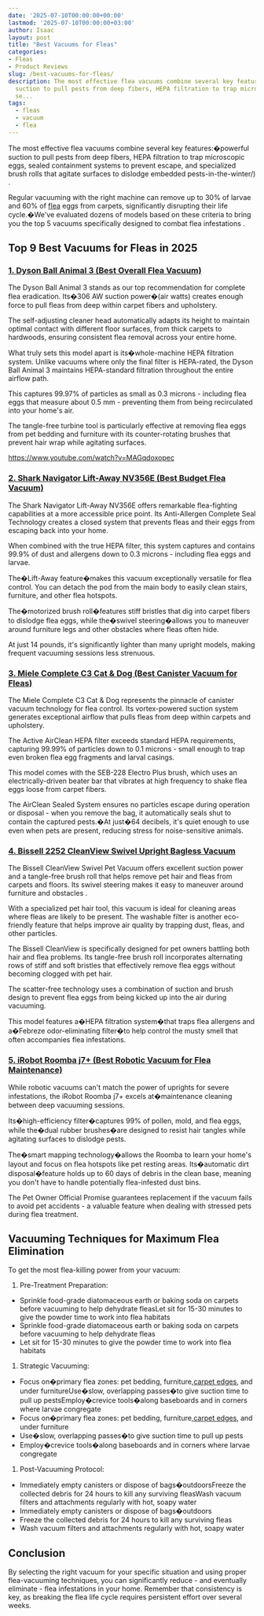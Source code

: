 ```yaml
---
date: '2025-07-10T00:00:00+00:00'
lastmod: '2025-07-10T00:00:00+03:00'
author: Isaac
layout: post
title: "Best Vacuums for Fleas"
categories:
- Fleas
- Product Reviews
slug: /best-vacuums-for-fleas/
description: The most effective flea vacuums combine several key features:�powerful
  suction to pull pests from deep fibers, HEPA filtration to trap microscopic eggs,
  se...
tags: 
  - fleas
  - vacuum
  - flea
---
```

The most effective flea vacuums combine several key features:�powerful suction to pull pests from deep fibers, HEPA filtration to trap microscopic eggs, sealed containment systems to prevent escape, and specialized brush rolls that agitate surfaces to dislodge
embedded pests-in-the-winter/)
.

Regular vacuuming with the right machine can remove up to 30% of larvae and 60% of [flea](/posts/best-flea-carpet-powder/) eggs from carpets, significantly disrupting their life cycle.�We've evaluated dozens of models based on these criteria to bring you the top 5 vacuums specifically designed to
combat flea infestations
.
## Top 9 Best Vacuums for Fleas in 2025
### [1. Dyson Ball Animal 3 (Best Overall Flea Vacuum)](https://www.amazon.com/dp/B0B75Q388N?tag=p-policy-20)
The Dyson Ball Animal 3 stands as our top recommendation for complete flea eradication. Its�306 AW suction power�(air watts) creates enough force to pull fleas from deep within carpet fibers and upholstery.

The self-adjusting cleaner head automatically adapts its height to maintain optimal contact with different floor surfaces, from thick carpets to hardwoods, ensuring consistent flea removal across your entire home.

What truly sets this model apart is its�whole-machine HEPA filtration system. Unlike vacuums where only the final filter is HEPA-rated, the Dyson Ball Animal 3 maintains HEPA-standard filtration throughout the entire airflow path.

This captures 99.97% of particles as small as 0.3 microns - including flea eggs that measure about 0.5 mm - preventing them from being recirculated into your home's air.

The tangle-free turbine tool is particularly effective at
removing flea eggs
from pet bedding and furniture with its counter-rotating brushes that prevent hair wrap while agitating surfaces.

https://www.youtube.com/watch?v=MAGqdoxopec
### [2. Shark Navigator Lift-Away NV356E (Best Budget Flea Vacuum)](https://www.amazon.com/dp/B005KMDV9A?tag=p-policy-20)
The Shark Navigator Lift-Away NV356E offers remarkable flea-fighting capabilities at a more accessible price point. Its Anti-Allergen Complete Seal Technology creates a closed system that prevents fleas and their eggs from escaping back into your home.

When combined with the true HEPA filter, this system captures and contains 99.9% of dust and allergens down to 0.3 microns - including flea eggs and larvae.

The�Lift-Away feature�makes this vacuum exceptionally versatile for flea control. You can detach the pod from the main body to easily clean stairs, furniture, and other flea hotspots.

The�motorized brush roll�features stiff bristles that dig into carpet fibers to dislodge flea eggs, while the�swivel steering�allows you to maneuver around furniture legs and other obstacles where fleas often hide.

At just 14 pounds, it's significantly lighter than many upright models, making frequent vacuuming sessions less strenuous.
### [3. Miele Complete C3 Cat & Dog (Best Canister Vacuum for Fleas)](https://www.amazon.com/dp/B00R43I490?tag=p-policy-20)
The Miele Complete C3 Cat & Dog represents the pinnacle of canister vacuum technology for flea control. Its vortex-powered suction system generates exceptional airflow that pulls fleas from deep within carpets and upholstery.

The Active AirClean HEPA filter exceeds standard HEPA requirements, capturing 99.99% of particles down to 0.1 microns - small enough to trap even broken flea egg fragments and larval casings.

This model comes with the SEB-228 Electro Plus brush, which uses an electrically-driven beater bar that vibrates at high frequency to shake flea eggs loose from carpet fibers.

The AirClean Sealed System ensures no particles escape during operation or disposal - when you remove the bag, it automatically seals shut to contain the captured pests.�At just�64 decibels, it's quiet enough to use even when pets are present, reducing stress for noise-sensitive animals.
### [4. Bissell 2252 CleanView Swivel Upright Bagless Vacuum](https://www.amazon.com/dp/B07F6N3RT6?tag=p-policy-20)
The Bissell CleanView Swivel Pet Vacuum offers excellent suction power and a tangle-free brush roll that helps remove pet hair and fleas from carpets and floors. Its swivel steering makes it easy to maneuver
around furniture and obstacles
.

With a specialized pet hair tool, this vacuum is ideal for cleaning areas where fleas are likely to be present. The washable filter is another eco-friendly feature that helps improve air quality by trapping dust, fleas, and other particles.

The Bissell CleanView is specifically designed for pet owners battling both hair and flea problems. Its tangle-free brush roll incorporates alternating rows of stiff and soft bristles that effectively remove flea eggs without becoming clogged with pet hair.

The scatter-free technology uses a combination of suction and brush design to prevent flea eggs from being kicked up into the air during vacuuming.

This model features a�HEPA filtration system�that traps flea allergens and a�Febreze odor-eliminating filter�to help control the musty smell that often accompanies flea infestations.
### [5. iRobot Roomba j7+ (Best Robotic Vacuum for Flea Maintenance)](https://www.amazon.com/dp/B094NYHTMF?tag=p-policy-20)
While robotic vacuums can't match the power of uprights for severe infestations, the iRobot Roomba j7+ excels at�maintenance cleaning between deep vacuuming sessions.

Its�high-efficiency filter�captures 99% of pollen, mold, and flea eggs, while the�dual rubber brushes�are designed to resist hair tangles while agitating surfaces to dislodge pests.

The�smart mapping technology�allows the Roomba to learn your home's layout and focus on flea hotspots like pet resting areas. Its�automatic dirt disposal�feature holds up to 60 days of debris in the clean base, meaning you don't have to handle potentially flea-infested dust bins.

The Pet Owner Official Promise guarantees replacement if the vacuum fails to avoid pet accidents - a valuable feature when dealing with stressed pets during flea treatment.
## Vacuuming Techniques for Maximum Flea Elimination
To get the most flea-killing power from your vacuum:
1. Pre-Treatment Preparation:
- Sprinkle food-grade diatomaceous earth or baking soda on carpets before vacuuming to help dehydrate fleasLet sit for 15-30 minutes to give the powder time to work into flea habitats
- Sprinkle food-grade diatomaceous earth or baking soda on carpets before vacuuming to help dehydrate fleas
- Let sit for 15-30 minutes to give the powder time to work into flea habitats
1. Strategic Vacuuming:
- Focus on�primary flea zones: pet bedding, furniture,[carpet edges](https://pestpolicy.com/how-to-get-rid-of-fleas-in-carpet/), and under furnitureUse�slow, overlapping passes�to give suction time to pull up pestsEmploy�crevice tools�along baseboards and in corners where larvae congregate
- Focus on�primary flea zones: pet bedding, furniture,[carpet edges](https://pestpolicy.com/how-to-get-rid-of-fleas-in-carpet/), and under furniture
- Use�slow, overlapping passes�to give suction time to pull up pests
- Employ�crevice tools�along baseboards and in corners where larvae congregate
1. Post-Vacuuming Protocol:
- Immediately empty canisters or dispose of bags�outdoorsFreeze the collected debris for 24 hours to kill any surviving fleasWash vacuum filters and attachments regularly with hot, soapy water
- Immediately empty canisters or dispose of bags�outdoors
- Freeze the collected debris for 24 hours to kill any surviving fleas
- Wash vacuum filters and attachments regularly with hot, soapy water
## Conclusion
By selecting the right vacuum for your specific situation and using proper flea-vacuuming techniques, you can significantly reduce - and eventually eliminate - flea infestations in your home. Remember that consistency is key, as breaking the flea life cycle requires persistent effort over several weeks.
